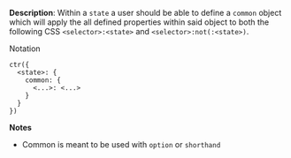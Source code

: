 __Description__: Within a `state` a user should be able to define a `common` object which will apply the all defined properties within said object to both the following CSS `<selector>:<state>` and `<selector>:not(:<state>)`. 

Notation
```
ctr({
  <state>: {
    common: {
      <...>: <...>
    }
  }
})
```

__Notes__

- Common is meant to be used with `option` or `shorthand`